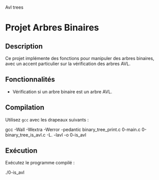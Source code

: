 Avl trees

# Projet Arbres Binaires

## Description

Ce projet implémente des fonctions pour manipuler des arbres binaires, avec un accent particulier sur la vérification des arbres AVL.

## Fonctionnalités

- Vérification si un arbre binaire est un arbre AVL.

## Compilation

Utilisez `gcc` avec les drapeaux suivants :

gcc -Wall -Wextra -Werror -pedantic binary_tree_print.c 0-main.c 0-binary_tree_is_avl.c -L. -lavl -o 0-is_avl


## Exécution

Exécutez le programme compilé :

./0-is_avl
